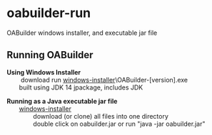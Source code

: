 # oabuilder-run
OABuilder windows installer, and executable jar file


## Running OABuilder


**Using Windows Installer**  
&nbsp; &nbsp; &nbsp; &nbsp; download run [windows-installer](https://github.com/ViaOA/oabuilder-run/tree/master/windows-installer)\OABuilder-[version].exe  
&nbsp; &nbsp; &nbsp; &nbsp;built using JDK 14 jpackage, includes JDK  
        
**Running as a Java executable jar file**  
&nbsp; &nbsp; &nbsp; &nbsp;[windows-installer](https://github.com/ViaOA/oabuilder-run/tree/master/executable-jar)  
&nbsp; &nbsp; &nbsp; &nbsp;&nbsp; &nbsp; &nbsp; &nbsp; download (or clone) all files into one directory  
&nbsp; &nbsp; &nbsp; &nbsp;&nbsp; &nbsp; &nbsp; &nbsp; double click on oabuilder.jar or run "java -jar oabuilder.jar"  
        
